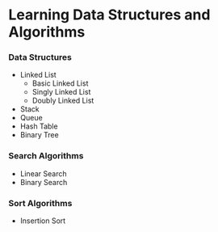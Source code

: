 # Learning Data Structures and Algorithms

### Data Structures

- Linked List
  - Basic Linked List
  - Singly Linked List
  - Doubly Linked List
- Stack
- Queue
- Hash Table
- Binary Tree

### Search Algorithms

- Linear Search
- Binary Search

### Sort Algorithms

- Insertion Sort